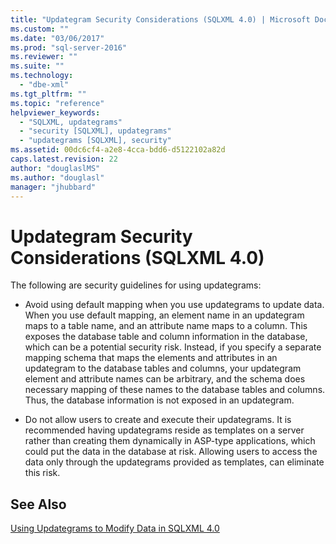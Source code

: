 ```yaml
---
title: "Updategram Security Considerations (SQLXML 4.0) | Microsoft Docs"
ms.custom: ""
ms.date: "03/06/2017"
ms.prod: "sql-server-2016"
ms.reviewer: ""
ms.suite: ""
ms.technology: 
  - "dbe-xml"
ms.tgt_pltfrm: ""
ms.topic: "reference"
helpviewer_keywords: 
  - "SQLXML, updategrams"
  - "security [SQLXML], updategrams"
  - "updategrams [SQLXML], security"
ms.assetid: 00dc6cf4-a2e8-4cca-bdd6-d5122102a82d
caps.latest.revision: 22
author: "douglaslMS"
ms.author: "douglasl"
manager: "jhubbard"
---
```

# Updategram Security Considerations (SQLXML 4.0)
  The following are security guidelines for using updategrams:  
  
-   Avoid using default mapping when you use updategrams to update data. When you use default mapping, an element name in an updategram maps to a table name, and an attribute name maps to a column. This exposes the database table and column information in the database, which can be a potential security risk. Instead, if you specify a separate mapping schema that maps the elements and attributes in an updategram to the database tables and columns, your updategram element and attribute names can be arbitrary, and the schema does necessary mapping of these names to the database tables and columns. Thus, the database information is not exposed in an updategram.  
  
-   Do not allow users to create and execute their updategrams. It is recommended having updategrams reside as templates on a server rather than creating them dynamically in ASP-type applications, which could put the data in the database at risk. Allowing users to access the data only through the updategrams provided as templates, can eliminate this risk.  
  
## See Also  
 [Using Updategrams to Modify Data in SQLXML 4.0](../../../relational-databases/sqlxml-annotated-xsd-schemas-xpath-queries/updategrams/using-updategrams-to-modify-data-in-sqlxml-4-0.md)  
  
  